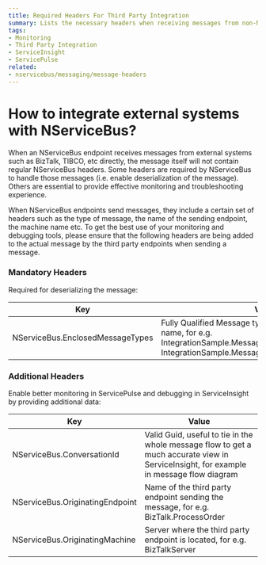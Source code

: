```yaml
---
title: Required Headers For Third Party Integration
summary: Lists the necessary headers when receiving messages from non-NSB endpoints for better monitoring.
tags:
- Monitoring
- Third Party Integration
- ServiceInsight
- ServicePulse
related:
- nservicebus/messaging/message-headers
---
```


# How to integrate external systems with NServiceBus?

When an NServiceBus endpoint receives messages from external systems such as BizTalk, TIBCO, etc directly, the message itself will not contain regular NServiceBus headers. Some headers are required by NServiceBus to handle those messages (i.e. enable deserialization of the message). Others are essential to provide effective monitoring and troubleshooting experience. 

When NServiceBus endpoints send messages, they include a certain set of headers such as the type of message, the name of the sending endpoint, the machine name etc. To get the best use of your monitoring and debugging tools, please ensure that the following headers are being added to the actual message by the third party endpoints when sending a message. 

### Mandatory Headers

Required for deserializing the message:

Key  | Value
------------- | -------------
NServiceBus.EnclosedMessageTypes  | Fully Qualified Message type including the assembly name, for e.g. IntegrationSample.Messages.Commands.ProcessOrder, IntegrationSample.Messages


### Additional Headers 

Enable better monitoring in ServicePulse and debugging in ServiceInsight by providing additional data:

Key  | Value
------------- | -------------
NServiceBus.ConversationId  | Valid Guid, useful to tie in the whole message flow to get a much accurate view in ServiceInsight, for example in message flow diagram
NServiceBus.OriginatingEndpoint  | Name of the third party endpoint sending the message, for e.g. BizTalk.ProcessOrder
NServiceBus.OriginatingMachine  | Server where the third party endpoint is located, for e.g. BizTalkServer
